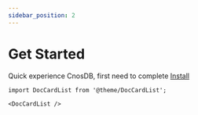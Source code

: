 ```yaml
---
sidebar_position: 2
---
```


# Get Started

Quick experience CnosDB, first need to complete [Install](./install.md)

```mdx-code-block
import DocCardList from '@theme/DocCardList';

<DocCardList />
```
